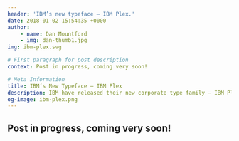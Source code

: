 ```yaml
---
header: 'IBM’s new typeface – IBM Plex.'
date: 2018-01-02 15:54:35 +0000
author:
    - name: Dan Mountford
    - img: dan-thumb1.jpg
img: ibm-plex.svg

# First paragraph for post description
context: Post in progress, coming very soon!

# Meta Information
title: IBM’s New Typeface – IBM Plex
description: IBM have released their new corporate type family – IBM Plex
og-image: ibm-plex.png
---
```


## Post in progress, coming very soon!
